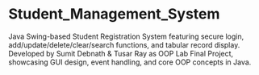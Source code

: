# Student_Management_System
Java Swing-based Student Registration System featuring secure login, add/update/delete/clear/search functions, and tabular record display. Developed by Sumit Debnath &amp; Tusar Ray as OOP Lab Final Project, showcasing GUI design, event handling, and core OOP concepts in Java.
